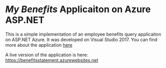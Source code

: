 # *My Benefits* Applicaiton on Azure ASP.NET
This is a simple implementation of an employee benefits query applicaiton on ASP.NET Azure. It was developed on Visual Studio 2017.  You can find more about the application <a href="https://benefitsstatement.azurewebsites.net/About" target="_blank"/>here</a>

A live version of the application is here: https://benefitsstatement.azurewebsites.net
